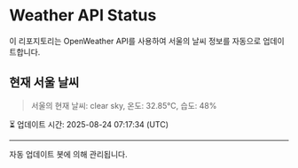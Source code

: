 
# Weather API Status

이 리포지토리는 OpenWeather API를 사용하여 서울의 날씨 정보를 자동으로 업데이트합니다.

## 현재 서울 날씨
> 서울의 현재 날씨: clear sky, 온도: 32.85°C, 습도: 48%

⏳ 업데이트 시간: 2025-08-24 07:17:34 (UTC)

---
자동 업데이트 봇에 의해 관리됩니다.
